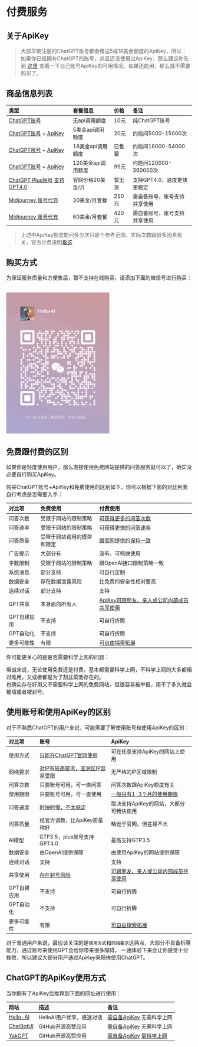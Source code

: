 # 付费服务

## 关于ApiKey

> 大部早期注册的ChatGPT账号都会赠送5或18美金额度的ApiKey，所以：
> 如果你已经拥有ChatGPT的账号，并且还没使用过ApiKey，那么建议你先到 [这里](https://platform.openai.com/account/api-keys) 查看一下自己账号ApiKey的可用情况。如果还能用，那么就不需要购买了。

## 商品信息列表

| 类型 | 套餐信息 | 价格 | 备注 |
| :---- | :---- | :---- | :---- |
| [ChatGPT账号](https://ai.com) | 无api调用额度 | 10元 | 纯ChatGPT账号 |
| [ChatGPT账号](https://ai.com) + [ApiKey](https://platform.openai.com/account/api-keys) | 5美金api调用额度 | 20元 | 约能问5000-15000次 |
| [ChatGPT账号](https://ai.com) + [ApiKey](https://platform.openai.com/account/api-keys) | 18美金api调用额度 | 已售罄 | 约能问18000-54000次 |
| [ChatGPT账号](https://ai.com) + [ApiKey](https://platform.openai.com/account/api-keys) | 120美金api调用额度 | 99元 | 约能问120000-360000次 |
| [ChatGPT Plus账号](https://ai.com) [支持GPT4.0](https://openai.com/research/gpt-4) | 官网价格20美金/月 | 暂无货 | 支持GPT4.0，速度更快更稳定 |
| [Midjourney 账号代充](https://www.midjourney.com/) | 30美金/月套餐 | 210元 | 需自备账号，账号支持共享使用 |
| [Midjourney 账号代充](https://www.midjourney.com/) | 60美金/月套餐 | 420元 | 需自备账号，账号支持共享使用 |

> 上述中ApiKey额度能问多少次只是个参考范围，实际次数跟很多因素有关，官方计费说明[看这](https://openai.com/pricing)  

## 购买方式

为保证服务质量和方便售后，暂不支持在线购买，请添加下面的微信号进行购买：

<br />
<img src="/assets/img/WeChat2.png" width=280 />
<br />

## 免费跟付费的区别

如果你是轻度使用用户，那么直接使用免费网站提供的问答服务就可以了，确实没必要自行购买ApiKey。  

购买ChatGPT账号+ApiKey和免费使用的区别如下，你可以根据下面的对比列表自行考虑是否需要入手：  

| 对比项 | 免费使用 | 付费使用 |
| :---- | :---- | :---- |
| 问答次数 | 受限于网站的限制策略 | [可获得更多的问答次数](#) |
| 问答速率 | 受限于网站的限制策略 | [可获得更快的问答速率](#) |
| 问答质量 | 受限于网站调用的模型和限定 | [跟官网提供的保持一致](#) |
| 广告提示 | 大部分有 | 没有，可畅快使用 |
| 字数限制 | 受限于网站的限制策略 | 跟OpenAI接口限制策略一致 |
| 系统消息 | 部分支持 | 可自行定制 |
| 数据安全 | 存在数据泄露风险 | 比免费的安全性相对要高 |
| 连续对话 | 部分支持 | 支持 |
| GPT共享 | 本身面向所有人 | [ApiKey可跟朋友、亲人或公司内部成员共享使用](#) |
| GPT自建应用 | 不支持 | 可自行折腾 |
| GPT自动化 | 不支持 | 可自行折腾 |
| 更多可能性 | 有限 | [可自由探索拓展](#) |

你可能更关心的是是否需要科学上网的问题：  

坦诚来说，无论使用免费还是付费，基本都需要科学上网，不科学上网的大多都相对难用，又或者都是为了割韭菜而存在的。  
也确实存在好用又不需要科学上网的免费网站，但很容易被举报，用不了多久就会被墙或者被封号。  

## 使用账号和使用ApiKey的区别

对于不熟悉ChatGPT的用户来说，可能需要了解使用账号和使用ApiKey的区别：

| 对比项 | 账号 | ApiKey |
| :---- | :---- | :---- |
| 使用方式 | [只能在ChatGPT官网使用](#) | 可在任意支持ApiKey的网站上使用 |
| 网络要求 | [对IP有较高要求，亚洲区IP容易受限](#) | 无严格的IP区域限制 |
| 问答次数 | 只要账号可用，可一直问答 | 问答次数跟ApiKey额度有关 |
| 使用期限 | 只要账号可用，可一直使用 | [一般只有1-3个月的使用期限](#) |
| 问答速度 | [时快时慢，不太稳定](#) | 取决支持ApiKey的网站，大部分可畅快使用 |
| 问答质量 | 经官方调教，比ApiKey质量稍好 | 略逊于官网，但差距不大 |
| AI模型 | GTP3.5，plus账号支持GPT4.0 | 最高支持GTP3.5 |
| 数据安全 | 由OpenAI提供保障 | 由使用ApiKey的网站提供保障 |
| 连续对话 | 支持 | 支持 |
| 共享使用 | [存在封号风险](#) | [可跟朋友、亲人或公司内部成员共享使用](#) |
| GPT自建应用 | 不支持 | 可自行折腾 |
| GPT自动化 | 不支持 | 可自行折腾 |
| 更多可能性 | 有限 | [可自由探索拓展](#) |

对于普通用户来说，最应该关注的是`使用方式`和`网络要求`这两点，大部分不具备折腾能力，通过账号来使用GPT会给你带来很多障碍，
一通体验下来会让你感觉十分挫败，所以建议大部分用户通过ApiKey来畅快使用ChatGPT。

## ChatGPT的ApiKey使用方式

当你拥有了ApiKey后推荐到下面的网址进行使用：

| 网站 | 描述 | 备注 |
| :---- | :---- | :---- |
| [Hello-AI](https://chat.in.anzz.top/) | HelloAI用户优享，极速对话 | [需自备ApiKey](./buy.md) 无需科学上网 |
| [ChatBotUI](https://www.chatbotui.com/zh) | GitHub开源高赞应用 | [需自备ApiKey](./buy.md) 无需科学上网 |
| [YakGPT](https://yakgpt.vercel.app/) | GitHub开源高赞应用 | [需自备ApiKey](./buy.md) [需科学上网](./airport.md) |

